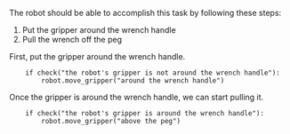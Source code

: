 

The robot should be able to accomplish this task by following these steps:

1. Put the gripper around the wrench handle
2. Pull the wrench off the peg

First, put the gripper around the wrench handle.

```
    if check("the robot's gripper is not around the wrench handle"):
        robot.move_gripper("around the wrench handle")
```

Once the gripper is around the wrench handle, we can start pulling it.

```
    if check("the robot's gripper is around the wrench handle"):
        robot.move_gripper("above the peg")
```